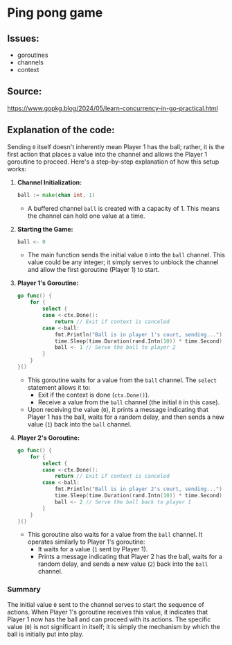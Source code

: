 # Ping pong game

## Issues:
- goroutines
- channels
- context

## Source:
https://www.gopkg.blog/2024/05/learn-concurrency-in-go-practical.html

## Explanation of the code:

Sending `0` itself doesn't inherently mean Player 1 has the ball; rather, it is the first action that places a value into the channel and allows the Player 1 goroutine to proceed. Here's a step-by-step explanation of how this setup works:

1. **Channel Initialization:**
   ```go
   ball := make(chan int, 1)
   ```
   - A buffered channel `ball` is created with a capacity of 1. This means the channel can hold one value at a time.

2. **Starting the Game:**
   ```go
   ball <- 0
   ```
   - The main function sends the initial value `0` into the `ball` channel. This value could be any integer; it simply serves to unblock the channel and allow the first goroutine (Player 1) to start.

3. **Player 1's Goroutine:**
   ```go
   go func() {
       for {
           select {
           case <-ctx.Done():
               return // Exit if context is canceled
           case <-ball:
               fmt.Println("Ball is in player 1's court, sending...")
               time.Sleep(time.Duration(rand.Intn(10)) * time.Second) // Random delay before serving
               ball <- 1 // Serve the ball to player 2
           }
       }
   }()
   ```
   - This goroutine waits for a value from the `ball` channel. The `select` statement allows it to:
     - Exit if the context is done (`ctx.Done()`).
     - Receive a value from the `ball` channel (the initial `0` in this case).
   - Upon receiving the value (`0`), it prints a message indicating that Player 1 has the ball, waits for a random delay, and then sends a new value (`1`) back into the `ball` channel.

4. **Player 2's Goroutine:**
   ```go
   go func() {
       for {
           select {
           case <-ctx.Done():
               return // Exit if context is canceled
           case <-ball:
               fmt.Println("Ball is in player 2's court, sending...")
               time.Sleep(time.Duration(rand.Intn(10)) * time.Second) // Random delay before serving
               ball <- 2 // Serve the ball back to player 1
           }
       }
   }()
   ```
   - This goroutine also waits for a value from the `ball` channel. It operates similarly to Player 1's goroutine:
     - It waits for a value (`1` sent by Player 1).
     - Prints a message indicating that Player 2 has the ball, waits for a random delay, and sends a new value (`2`) back into the `ball` channel.

### Summary
The initial value `0` sent to the channel serves to start the sequence of actions. When Player 1's goroutine receives this value, it indicates that Player 1 now has the ball and can proceed with its actions. The specific value (`0`) is not significant in itself; it is simply the mechanism by which the ball is initially put into play.